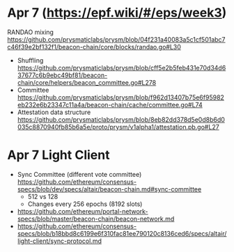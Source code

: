 
# Apr 7 (https://epf.wiki/#/eps/week3)
RANDAO mixing https://github.com/prysmaticlabs/prysm/blob/04f231a40083a5c1cf501abc7c46f39e2bf132f1/beacon-chain/core/blocks/randao.go#L30
- Shuffling https://github.com/prysmaticlabs/prysm/blob/cff5e2b5feb431e70d34d637677c6b9ebc49bf81/beacon-chain/core/helpers/beacon_committee.go#L278
- Committee https://github.com/prysmaticlabs/prysm/blob/f962d13407b75e6f95982eb232e6b23347c11a4a/beacon-chain/cache/committee.go#L74
- Attestation data structure https://github.com/prysmaticlabs/prysm/blob/8eb82dd378d5e0d8b6d0035c8870940fb85b6a5e/proto/prysm/v1alpha1/attestation.pb.go#L27

# Apr 7 Light Client
- Sync Committee (different vote committee) https://github.com/ethereum/consensus-specs/blob/dev/specs/altair/beacon-chain.md#sync-committee
  - 512 vs 128
  - Changes every 256 epochs (8192 slots)
- https://github.com/ethereum/portal-network-specs/blob/master/beacon-chain/beacon-network.md
- https://github.com/ethereum/consensus-specs/blob/b18bbd8c6199e6f310fac81ee790120c8136ced6/specs/altair/light-client/sync-protocol.md

